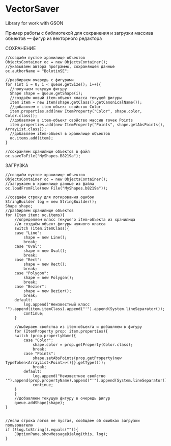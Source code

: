 # VectorSaver
Library for work with GSON

Пример работы с библиотекой для сохранения и загрузки массива объектов — фигур из векторного редактора

СОХРАНЕНИЕ

	//создаём пустое хранилище объектов
	ObjectsContainer oc = new ObjectsContainer();
	//указываем автора программы, сохраняющей данные
	oc.authorName = "BolotinSE"; 
	
	//разбираем очередь с фигурами
	for (int i = 0; i < queue.getSize(); i++){
      //получаем текущую фигуру
      Shape shape = queue.getShape(i);
      //создаём новый item-объект класса текущей фигуры
      Item item = new Item(shape.getClass().getCanonicalName());
      //добавляем в item-объект свойство Color
      item.properties.add(new ItemProperty("Color", shape.color, Color.class));
      //добавляем в item-объект свойство массив точек Points
      item.properties.add(new ItemProperty("Points", shape.getAbsPoints(), ArrayList.class));
      //добавляем item-объект в хранилище объектов
      oc.items.add(item);
	}
	
	//сохраняем хранилище объектов в файл
	oc.saveToFile("MyShapes.B8219a");

ЗАГРУЗКА

	//создаём пустое хранилище объектов
	ObjectsContainer oc = new ObjectsContainer();
	//загружаем в хранилище данные из файла
	oc.loadFromFile(new File("MyShapes.b8219a"));
	
	//создаём строку для логирования ошибок
	StringBuilder log = new StringBuilder();
	Shape shape;
	//разбираем хранилище объектов
	for (Item item: oc.items){
        //определяем класс текущего item-объекта из хранилища
        //и создаём объект фигуры нужного класса 
	    switch (item.itemClass){
        case "Line":
            shape = new Line();
            break;
        case "Oval":
            shape = new Oval();
            break;
        case "Rect":
            shape = new Rect();
            break;
        case "Polygon":
            shape = new Polygon();
            break;
        case "Bezier":
            shape = new Bezier();
            break;
        default:
            log.append("Неизвестный класс '").append(item.itemClass).append("'").append(System.lineSeparator());
            continue;
	    } 
      
        //выбираем свойства из item-объекта и добавляем в фигуру
	    for (ItemProperty prop: item.properties){
        switch (prop.propertyName){
            case "Color":
                shape.color = prop.getProperty(Color.class);
                break;
            case "Points":
                shape.setAbsPoints(prop.getProperty(new TypeToken<ArrayList<Point>>(){}.getType()));
                break;
            default:
                log.append("Неизвестное свойство '").append(prop.propertyName).append("'").append(System.lineSeparator());
                continue;
        }
	    }
	    //добавляем текущую фигуру в очередь фигур
	    queue.addShape(shape);
	}
	
	
	//если строка логов не пустая, сообщаем об ошибках загрузки пользователю
	if (!log.toString().equals("")){
	    JOptionPane.showMessageDialog(this, log);
	}
